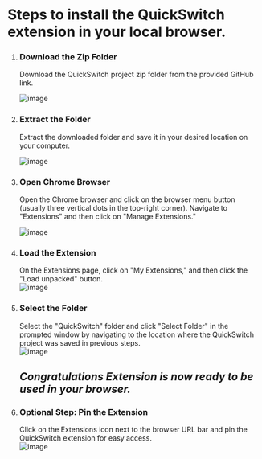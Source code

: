 # Steps to install the QuickSwitch extension in your local browser.  

1) ### Download the Zip Folder  
  
     Download the QuickSwitch project zip folder from the provided GitHub link.  

     ![image](https://github.com/user-attachments/assets/b5f09c9a-0883-47e8-93a4-9cc86b1ece9d)  
  
  
   
2) ### Extract the Folder  
  
     Extract the downloaded folder and save it in your desired location on your computer.  
  
     ![image](https://github.com/user-attachments/assets/ba8a8a19-5843-434d-ac56-63cf86480a9f)  
  
  
   
3) ### Open Chrome Browser  
  
     Open the Chrome browser and click on the browser menu button (usually three vertical dots in the top-right corner). Navigate to "Extensions" and then click on "Manage Extensions."  

     ![image](https://github.com/user-attachments/assets/3ea9e7a6-e52a-4b46-9eb7-3b98e5673ebb)  
  
  
   
4) ### Load the Extension  
  
     On the Extensions page, click on "My Extensions," and then click the "Load unpacked" button.  
    ![image](https://github.com/user-attachments/assets/7d5e33c1-2cf3-4704-89aa-abb5b59a1fad)  


   
5) ### Select the Folder  
  
     Select the "QuickSwitch" folder and click "Select Folder" in the prompted window by navigating to the location where the QuickSwitch project was saved in previous steps.  
    ![image](https://github.com/user-attachments/assets/a8c6d2cb-0544-46ad-a407-54ac72cbdca1)  
  
  

   ## _Congratulations Extension is now ready to be used in your browser._  
  
  
     
6) ### Optional Step: Pin the Extension  
  
     Click on the Extensions icon next to the browser URL bar and pin the QuickSwitch extension for easy access.  
     ![image](https://github.com/user-attachments/assets/a056d1e4-f58d-4189-b471-47172b9a954b)  

